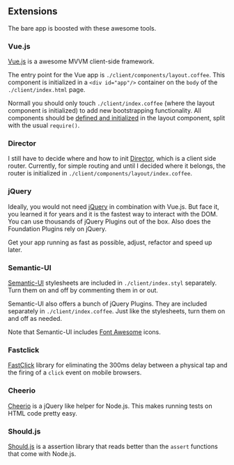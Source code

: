 ## Extensions

The bare app is boosted with these awesome tools.

### Vue.js

[Vue.js](http://vuejs.org/guide/) is a awesome MVVM client-side framework.

The entry point for the Vue app is `./client/components/layout.coffee`. This
component is initialized in a `<div id="app"/>` container on the `body` of the
`./client/index.html` page.

Normall you should only touch `./client/index.coffee` (where the layout
component is initialized) to add new bootstrapping functionality. All components
should be [defined and initialized](http://vuejs.org/guide/composition.html) in
the layout component, split with the usual `require()`.

### Director

I still have to decide where and how to init
[Director](https://github.com/flatiron/director), which is a client side router.
Currently, for simple routing and until I decided where it belongs, the router
is initialized in `./client/components/layout/index.coffee`.

### jQuery

Ideally, you would not need [jQuery](https://jquery.com/) in combination with
Vue.js. But face it, you learned it for years and it is the fastest way to
interact with the DOM. You can use thousands of jQuery Plugins out of the box.
Also does the Foundation Plugins rely on jQuery.

Get your app running as fast as possible, adjust, refactor and speed up later.

### Semantic-UI

[Semantic-UI](http://semantic-ui.com/) stylesheets are included in
`./client/index.styl` separately. Turn them on and off by commenting them in or
out.

Semantic-UI also offers a bunch of jQuery Plugins. They are included separately
in `./client/index.coffee`. Just like the stylesheets, turn them on and off as
needed.

Note that
Semantic-UI includes [Font Awesome](http://semantic-ui.com/elements/icon.html)
icons.

### Fastclick

[FastClick](https://github.com/ftlabs/fastclick) library for eliminating the
300ms delay between a physical tap and the firing of a `click` event on mobile
browsers.

### Cheerio

[Cheerio](https://github.com/cheeriojs/cheerio) is a jQuery like helper for
Node.js. This makes running tests on HTML code pretty easy.

### Should.js

[Should.js](https://github.com/visionmedia/should.js/) is a assertion library
that reads better than the `assert` functions that come with Node.js.
